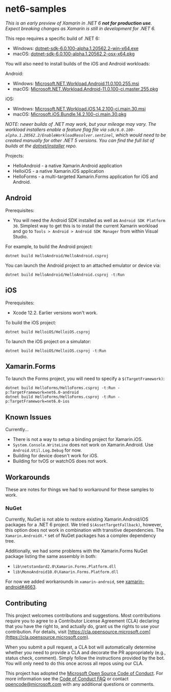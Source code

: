 # net6-samples

_This is an *early* preview of Xamarin in .NET 6 **not for production use**. Expect breaking changes as Xamarin is still in development for .NET 6._

This repo requires a specific build of .NET 6:

* Windows: [dotnet-sdk-6.0.100-alpha.1.20562.2-win-x64.exe](https://dotnetcli.azureedge.net/dotnet/Sdk/6.0.100-alpha.1.20562.2/dotnet-sdk-6.0.100-alpha.1.20562.2-win-x64.exe)
* macOS: [dotnet-sdk-6.0.100-alpha.1.20562.2-osx-x64.pkg](https://dotnetcli.azureedge.net/dotnet/Sdk/6.0.100-alpha.1.20562.2/dotnet-sdk-6.0.100-alpha.1.20562.2-osx-x64.pkg)

You will also need to install builds of the iOS and Android workloads:

Android:
* Windows: [Microsoft.NET.Workload.Android.11.0.100.255.msi](https://dl.internalx.com/vsts-devdiv/Xamarin.Android/public/net6/4264138/master/8e097b44df981bb4259845cfe2db9ca2aaaedc91/Microsoft.NET.Workload.Android.11.0.100.255.msi)
* macOS: [Microsoft.NET.Workload.Android-11.0.100-ci.master.255.pkg](https://dl.internalx.com/vsts-devdiv/Xamarin.Android/public/net6/4264138/master/8e097b44df981bb4259845cfe2db9ca2aaaedc91/Microsoft.NET.Workload.Android-11.0.100-ci.master.255.pkg)

iOS:

* Windows: [Microsoft.NET.Workload.iOS.14.2.100-ci.main.30.msi](https://bosstoragemirror.blob.core.windows.net/wrench/jenkins/main/3174e94a178c41cae0a51fa296e52f711957c14a/543/package/Microsoft.NET.Workload.iOS.14.2.100-ci.main.30.msi)
* macOS: [Microsoft.iOS.Bundle.14.2.100-ci.main.30.pkg](https://bosstoragemirror.blob.core.windows.net/wrench/jenkins/main/3174e94a178c41cae0a51fa296e52f711957c14a/543/package/Microsoft.iOS.Bundle.14.2.100-ci.main.30.pkg)

_NOTE: newer builds of .NET *may* work, but your mileage may vary.
The workload installers enable a feature flag file via
`sdk/6.0.100-alpha.1.20562.2/EnableWorkloadResolver.sentinel`, which would
need to be created manually for other .NET 5 versions. You can find
the full list of builds at the [dotnet/installer][dotnet/installer]
repo._

Projects:

* HelloAndroid - a native Xamarin.Android application
* HelloiOS - a native Xamarin.iOS application
* HelloForms - a multi-targeted Xamarin.Forms application for iOS and Android.

[dotnet/installer]: https://github.com/dotnet/installer#installers-and-binaries

## Android

Prerequisites:

* You will need the Android SDK installed as well as `Android SDK Platform 30`. Simplest way to get this is to install the current Xamarin workload and go to `Tools > Android > Android SDK Manager` from within Visual Studio.

For example, to build the Android project:

    dotnet build HelloAndroid/HelloAndroid.csproj

You can launch the Android project to an attached emulator or device via:

    dotnet build HelloAndroid/HelloAndroid.csproj -t:Run

## iOS

Prerequisites:

* Xcode 12.2. Earlier versions won't work.

To build the iOS project:

    dotnet build HelloiOS/HelloiOS.csproj

To launch the iOS project on a simulator:

    dotnet build HelloiOS/HelloiOS.csproj -t:Run

## Xamarin.Forms

To launch the Forms project, you will need to specify a `$(TargetFramework)`:

    dotnet build HelloForms/HelloForms.csproj -t:Run -p:TargetFramework=net6.0-android
    dotnet build HelloForms/HelloForms.csproj -t:Run -p:TargetFramework=net6.0-ios

## Known Issues

Currently...

* There is not a way to setup a binding project for Xamarin.iOS.
* `System.Console.WriteLine` does not work on Xamarin.Android. Use
  `Android.Util.Log.Debug` for now.
* Building for device doesn't work for iOS.
* Building for tvOS or watchOS does not work.

## Workarounds

These are notes for things we had to workaround for these samples to work.

### NuGet

Currently, NuGet is not able to restore existing Xamarin.Android/iOS
packages for a .NET 6 project. We tried `$(AssetTargetFallback)`,
however, this option does not work in combination with transitive
dependencies. The `Xamarin.AndroidX.*` set of NuGet packages has a
complex dependency tree.

Additionally, we had some problems with the Xamarin.Forms NuGet
package listing the same assembly in both:

* `lib\netstandard2.0\Xamarin.Forms.Platform.dll`
* `lib\MonoAndroid10.0\Xamarin.Forms.Platform.dll`

For now we added workarounds in `xamarin-android`, see
[xamarin-android#4663](https://github.com/xamarin/xamarin-android/pull/4663).

## Contributing

This project welcomes contributions and suggestions.  Most contributions require you to agree to a
Contributor License Agreement (CLA) declaring that you have the right to, and actually do, grant us
the rights to use your contribution. For details, visit [https://cla.opensource.microsoft.com](https://cla.opensource.microsoft.com).

When you submit a pull request, a CLA bot will automatically determine whether you need to provide
a CLA and decorate the PR appropriately (e.g., status check, comment). Simply follow the instructions
provided by the bot. You will only need to do this once across all repos using our CLA.

This project has adopted the [Microsoft Open Source Code of Conduct](https://opensource.microsoft.com/codeofconduct/).
For more information see the [Code of Conduct FAQ](https://opensource.microsoft.com/codeofconduct/faq/) or
contact [opencode@microsoft.com](mailto:opencode@microsoft.com) with any additional questions or comments.
